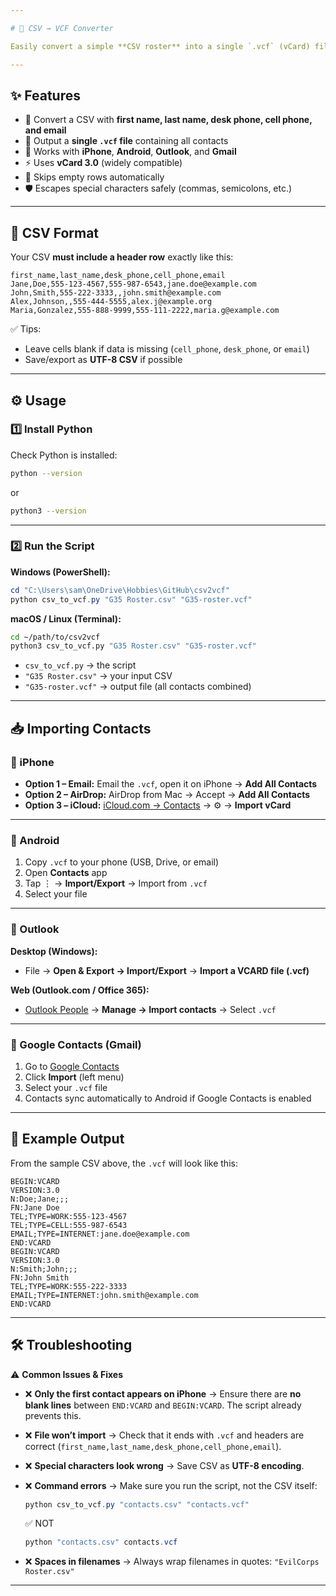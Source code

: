 ```yaml
---

# 📇 CSV → VCF Converter

Easily convert a simple **CSV roster** into a single `.vcf` (vCard) file you can import into **📱 iPhone**, **🤖 Android**, **📧 Outlook**, or **📂 Google Contacts (Gmail)**.

---
```


## ✨ Features

* 🔄 Convert a CSV with **first name, last name, desk phone, cell phone, and email**
* 📂 Output a **single `.vcf` file** containing all contacts
* 📱 Works with **iPhone**, **Android**, **Outlook**, and **Gmail**
* ⚡ Uses **vCard 3.0** (widely compatible)
* 🧹 Skips empty rows automatically
* 🛡️ Escapes special characters safely (commas, semicolons, etc.)

---

## 📂 CSV Format

Your CSV **must include a header row** exactly like this:

```csv
first_name,last_name,desk_phone,cell_phone,email
Jane,Doe,555-123-4567,555-987-6543,jane.doe@example.com
John,Smith,555-222-3333,,john.smith@example.com
Alex,Johnson,,555-444-5555,alex.j@example.org
Maria,Gonzalez,555-888-9999,555-111-2222,maria.g@example.com
```

✅ Tips:

* Leave cells blank if data is missing (`cell_phone`, `desk_phone`, or `email`)
* Save/export as **UTF-8 CSV** if possible

---

## ⚙️ Usage

### 1️⃣ Install Python

Check Python is installed:

```bash
python --version
```

or

```bash
python3 --version
```

---

### 2️⃣ Run the Script

**Windows (PowerShell):**

```powershell
cd "C:\Users\sam\OneDrive\Hobbies\GitHub\csv2vcf"
python csv_to_vcf.py "G35 Roster.csv" "G35-roster.vcf"
```

**macOS / Linux (Terminal):**

```bash
cd ~/path/to/csv2vcf
python3 csv_to_vcf.py "G35 Roster.csv" "G35-roster.vcf"
```

* `csv_to_vcf.py` → the script
* `"G35 Roster.csv"` → your input CSV
* `"G35-roster.vcf"` → output file (all contacts combined)

---

## 📥 Importing Contacts

### 🍏 iPhone

* **Option 1 – Email:** Email the `.vcf`, open it on iPhone → **Add All Contacts**
* **Option 2 – AirDrop:** AirDrop from Mac → Accept → **Add All Contacts**
* **Option 3 – iCloud:** [iCloud.com → Contacts](https://www.icloud.com/) → ⚙️ → **Import vCard**

---

### 🤖 Android

1. Copy `.vcf` to your phone (USB, Drive, or email)
2. Open **Contacts** app
3. Tap ⋮ → **Import/Export** → Import from `.vcf`
4. Select your file

---

### 📧 Outlook

**Desktop (Windows):**

* File → **Open & Export → Import/Export** → **Import a VCARD file (.vcf)**

**Web (Outlook.com / Office 365):**

* [Outlook People](https://outlook.live.com/people/) → **Manage → Import contacts** → Select `.vcf`

---

### 📂 Google Contacts (Gmail)

1. Go to [Google Contacts](https://contacts.google.com/)
2. Click **Import** (left menu)
3. Select your `.vcf` file
4. Contacts sync automatically to Android if Google Contacts is enabled

---

## 📝 Example Output

From the sample CSV above, the `.vcf` will look like this:

```text
BEGIN:VCARD
VERSION:3.0
N:Doe;Jane;;;
FN:Jane Doe
TEL;TYPE=WORK:555-123-4567
TEL;TYPE=CELL:555-987-6543
EMAIL;TYPE=INTERNET:jane.doe@example.com
END:VCARD
BEGIN:VCARD
VERSION:3.0
N:Smith;John;;;
FN:John Smith
TEL;TYPE=WORK:555-222-3333
EMAIL;TYPE=INTERNET:john.smith@example.com
END:VCARD
```

---

## 🛠️ Troubleshooting

⚠️ **Common Issues & Fixes**

* ❌ **Only the first contact appears on iPhone**
  → Ensure there are **no blank lines** between `END:VCARD` and `BEGIN:VCARD`. The script already prevents this.

* ❌ **File won’t import**
  → Check that it ends with `.vcf` and headers are correct (`first_name,last_name,desk_phone,cell_phone,email`).

* ❌ **Special characters look wrong**
  → Save CSV as **UTF-8 encoding**.

* ❌ **Command errors**
  → Make sure you run the script, not the CSV itself:

  ```powershell
  python csv_to_vcf.py "contacts.csv" "contacts.vcf"
  ```

  ✅ NOT

  ```powershell
  python "contacts.csv" contacts.vcf
  ```

* ❌ **Spaces in filenames**
  → Always wrap filenames in quotes: `"EvilCorps Roster.csv"`

---
